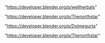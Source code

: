 "https://developer.blender.org/p/wellherbals"

"https://developer.blender.org/p/Thenorthstar"

"https://developer.blender.org/p/Dolmegurta"

 
"https://developer.blender.org/p/Thenorthstar"


 
